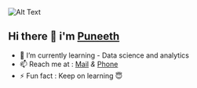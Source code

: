   
   ![Alt Text](https://miro.medium.com/max/680/1*IRGHmiGsa16stedQvIaZfw.gif)
   ## Hi there 👋 i'm [Puneeth](https://mbpuneeth.github.io/puneeth.github.io/)

- 🌱 I’m currently learning - Data science and analytics
- 📫 Reach me at : [Mail](madavaneripuneeth@gmail.com) *&* [Phone](7893891543)   
- ⚡ Fun fact : Keep on learning 😇
